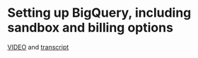 # Setting up BigQuery, including sandbox and billing options

[VIDEO](./resources/1_VIDEO_Sorting-and-filtering.mp4) and [transcript](./resources/1_VIDEO_Sorting-and-filtering.txt)
